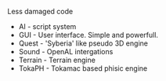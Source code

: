 Less damaged code

- AI - script system
- GUI - User interface. Simple and powerfull.
- Quest - 'Syberia' like pseudo 3D engine
- Sound - OpenAL intergations
- Terrain - Terrain engine
- TokaPH - Tokamac based phisic engine


